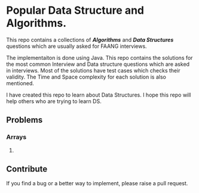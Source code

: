 # Popular Data Structure and Algorithms.

This repo contains a collections of ***Algorithms*** and ***Data Structures*** questions which are usually asked for FAANG interviews. 

The implementaiton is done using Java. This repo contains the solutions for the most common Interview and Data structure questions which are asked in interviews. Most of the solutions have test cases which checks their validity. The Time and Space complexity for each solution is also mentioned.

I have created this repo to learn about Data Structures. I hope this repo will help others who are trying to learn DS.

## Problems

### Arrays

1. 


## Contribute

If you find a bug or a better way to implement, please raise a pull request.